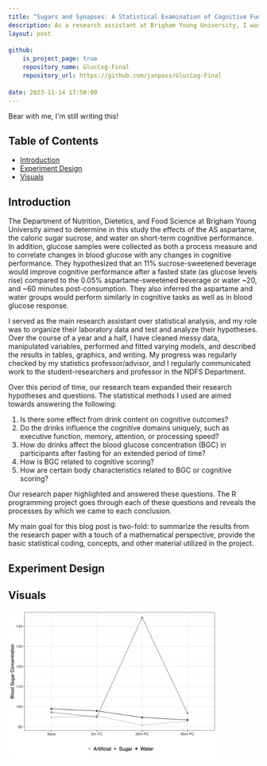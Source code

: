 ```yaml
---
title: "Sugars and Synapses: A Statistical Examination of Cognitive Functionality and Beverage Consumption"
description: As a research assistant at Brigham Young University, I was tasked with evaluating the data from a lab study evaluating nutrition and cognition. Here I explain my methods of analysis and the final results.  
layout: post

github:
    is_project_page: true
    repository_name: GlucCog-Final
    repository_url: https://github.com/jxnpass/GlucCog-Final

date: 2023-11-14 17:50:00
---
```


Bear with me, I'm still writing this! 

## Table of Contents
- [Introduction](#introduction)
- [Experiment Design](#experiment-design)
- [Visuals](#visuals)

## Introduction

The Department of Nutrition, Dietetics, and Food Science at Brigham Young University aimed to determine in this study the effects of the AS aspartame, the caloric sugar sucrose, and water on short-term cognitive performance. In addition, glucose samples were collected as both a process measure and to correlate changes in blood glucose with any changes in cognitive performance. They hypothesized that an 11% sucrose-sweetened beverage would improve cognitive performance after a fasted state (as glucose levels rise) compared to the 0.05% aspartame-sweetened beverage or water ~20, and ~60 minutes post-consumption. They also inferred the aspartame and water groups would perform similarly in cognitive tasks as well as in blood glucose response. 

I served as the main research assistant over statistical analysis, and my role was to organize their laboratory data and test and analyze their hypotheses. Over the course of a year and a half, I have cleaned messy data, manipulated variables, performed and fitted varying models, and described the results in tables, graphics, and writing. My progress was regularly checked by my statistics professor/advisor, and I regularly communicated work to the student-researchers and professor in the NDFS Department.

Over this period of time, our research team expanded their research hypotheses and questions. The statistical methods I used are aimed towards answering the following:
1. Is there some effect from drink content on cognitive outcomes?
2. Do the drinks influence the cognitive domains uniquely, such as executive function, memory, attention, or processing speed?
3. How do drinks affect the blood glucose concentration (BGC) in participants after fasting for an extended period of time?
4. How is BGC related to cognitive scoring?
5. How are certain body characteristics related to BGC or cognitive scoring?

Our research paper highlighted and answered these questions. The R programming project goes through each of these questions and reveals the processes by which we came to each conclusion.

My main goal for this blog post is two-fold: to summarize the results from the research paper with a touch of a mathematical perspective, provide the basic statistical coding, concepts, and other material utilized in the project.

## Experiment Design

## Visuals 

<head>
    <style>
        #slideshow-container {
            position: relative;
            display: flex;
            align-items: center;
        }
        img.slide {  
            width: auto;
            height: 300px;
        }
        .caption {
            flex: 1;
            margin-left: 10px;
            background-color: rgba(255, 255, 255, 0.7);
            padding: 10px;
            font-size: 16px;
        }
    </style>
</head>
<body>

<div id="slideshow-container">
    <div id="slideshow">
        <img src="/assets/gluc-Cog/slideshow-visuals/figure1.png" class="slide" >
        <img src="/assets/gluc-Cog/slideshow-visuals/figure2_key.png" class="slide" style="display: none">
        <img src="/assets/gluc-Cog/slideshow-visuals/figure3.png" class="slide" style="display: none">
        <img src="/assets/gluc-Cog/slideshow-visuals/figure4.png" class="slide" style="display: none">
        <img src="/assets/gluc-Cog/slideshow-visuals/figure5.png" class="slide" style="display: none">
        <img src="/assets/gluc-Cog/slideshow-visuals/figure6.png" class="slide" style="display: none">
        <img src="/assets/gluc-Cog/slideshow-visuals/figure7.png" class="slide" style="display: none">
    </div>
    <div id="caption" class="caption"></div>
</div>

<script>
    var slideshow = document.getElementById('slideshow');
    var slides = slideshow.getElementsByTagName('img');
    var captions = [
        "Caption for Figure 1",
        "Caption for Figure 2",
        "Caption for Figure 3",
        "Caption for Figure 4",
        "Caption for Figure 5",
        "Caption for Figure 6",
        "Caption for Figure 7"
    ];

    var idx = 0;

    function changeSlide() {
        slides[idx].style.display = 'none';
        idx = (idx + 1) % slides.length;
        slides[idx].style.display = 'block';
        document.getElementById('caption').innerHTML = captions[idx];
    }

    setInterval(changeSlide, 5000);
</script>

</body>
</html>
